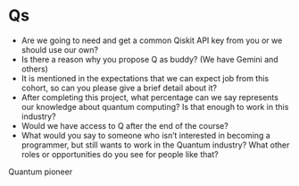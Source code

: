 # Qs


- Are we going to need and  get a common Qiskit API key from you or  we should use our own?
- Is there a reason why you propose Q as buddy? (We have Gemini and others)
- It is mentioned in the expectations that we can expect job from this cohort, so can you please give a brief detail about it?
- After completing this project, what percentage can we say represents our knowledge about quantum computing? Is that enough to work in this industry?
- Would we have access to Q after the end of the course?
- What would you say to someone who isn’t interested in becoming a programmer, but still wants to work in the Quantum industry? What other roles or opportunities do you see for people like that?

Quantum pioneer
